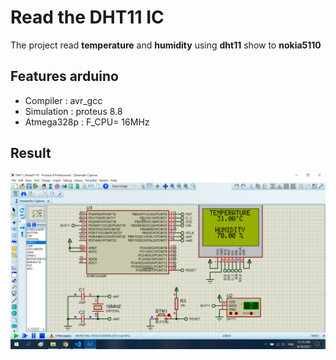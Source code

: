 # Read the DHT11 IC 

The project read **temperature** and **humidity** using **dht11** show to **nokia5110**

## Features arduino

- Compiler      : avr_gcc
- Simulation    : proteus 8.8
- Atmega328p    : F_CPU= 16MHz

## Result

![image info](./Image/Dht11_Nokia5110.png)
